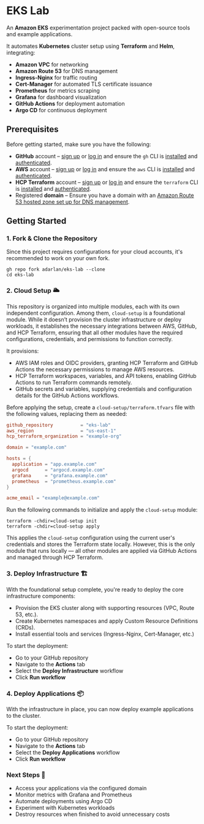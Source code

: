 # EKS Lab

An __Amazon EKS__ experimentation project packed with open-source tools and example applications.

It automates __Kubernetes__ cluster setup using __Terraform__ and __Helm__, integrating:

- __Amazon VPC__ for networking
- __Amazon Route 53__ for DNS management
- __Ingress-Nginx__ for traffic routing
- __Cert-Manager__ for automated TLS certificate issuance
- __Prometheus__ for metrics scraping
- __Grafana__ for dashboard visualization
- __GitHub Actions__ for deployment automation
- __Argo CD__ for continuous deployment

## Prerequisites

Before getting started, make sure you have the following:

- __GitHub__ account – [sign up](https://github.com/signup) or [log in](https://github.com/login) and ensure the `gh` CLI is [installed](https://github.com/cli/cli#installation) and [authenticated](https://cli.github.com/manual/gh_auth_login).
- __AWS__ account – [sign up](https://portal.aws.amazon.com/billing/signup) or [log in](https://console.aws.amazon.com/console/home?nc2=h_ct&src=header-signin) and ensure the `aws` CLI is [installed](https://docs.aws.amazon.com/cli/latest/userguide/getting-started-install.html) and [authenticated](https://awscli.amazonaws.com/v2/documentation/api/latest/reference/configure/index.html).
- __HCP Terraform__ account – [sign up](https://app.terraform.io/public/signup/account) or [log in](https://app.terraform.io/session) and ensure the `terraform` CLI is [installed](https://developer.hashicorp.com/terraform/install) and [authenticated](https://developer.hashicorp.com/terraform/cli/commands/login).
- Registered __domain__ – Ensure you have a domain with an [Amazon Route 53 hosted zone set up for DNS management](https://docs.aws.amazon.com/Route53/latest/DeveloperGuide/dns-configuring.html).

## Getting Started

### 1. Fork & Clone the Repository

Since this project requires configurations for your cloud accounts, it's recommended to work on your own fork.

```shell
gh repo fork adarlan/eks-lab --clone
cd eks-lab
```

### 2. Cloud Setup 🌥️

This repository is organized into multiple modules, each with its own independent configuration. Among them, `cloud-setup` is a foundational module. While it doesn’t provision the cluster infrastructure or deploy workloads, it establishes the necessary integrations between AWS, GitHub, and HCP Terraform, ensuring that all other modules have the required configurations, credentials, and permissions to function correctly.

It provisions:

- AWS IAM roles and OIDC providers, granting HCP Terraform and GitHub Actions the necessary permissions to manage AWS resources.
- HCP Terraform workspaces, variables, and API tokens, enabling GitHub Actions to run Terraform commands remotely.
- GitHub secrets and variables, supplying credentials and configuration details for the GitHub Actions workflows.

Before applying the setup, create a `cloud-setup/terraform.tfvars` file with the following values, replacing them as needed:

```conf
github_repository          = "eks-lab"
aws_region                 = "us-east-1"
hcp_terraform_organization = "example-org"

domain = "example.com"

hosts = {
  application = "app.example.com"
  argocd      = "argocd.example.com"
  grafana     = "grafana.example.com"
  prometheus  = "prometheus.example.com"
}

acme_email = "example@example.com"
```

Run the following commands to initialize and apply the `cloud-setup` module:

```shell
terraform -chdir=cloud-setup init
terraform -chdir=cloud-setup apply
```

This applies the `cloud-setup` configuration using the current user's credentials and stores the Terraform state locally.
However, this is the only module that runs locally — all other modules are applied via GitHub Actions and managed through HCP Terraform.

### 3. Deploy Infrastructure 🏗️

With the foundational setup complete, you're ready to deploy the core infrastructure components:

- Provision the EKS cluster along with supporting resources (VPC, Route 53, etc.).
- Create Kubernetes namespaces and apply Custom Resource Definitions (CRDs).
- Install essential tools and services (Ingress-Nginx, Cert-Manager, etc.)

To start the deployment:

- Go to your GitHub repository
- Navigate to the __Actions__ tab
- Select the __Deploy Infrastructure__ workflow
- Click __Run workflow__

### 4. Deploy Applications 📦

With the infrastructure in place, you can now deploy example applications to the cluster.

To start the deployment:

- Go to your GitHub repository
- Navigate to the __Actions__ tab
- Select the __Deploy Applications__ workflow
- Click __Run workflow__

### Next Steps 🎯

- Access your applications via the configured domain
- Monitor metrics with Grafana and Prometheus
- Automate deployments using Argo CD
- Experiment with Kubernetes workloads
- Destroy resources when finished to avoid unnecessary costs
